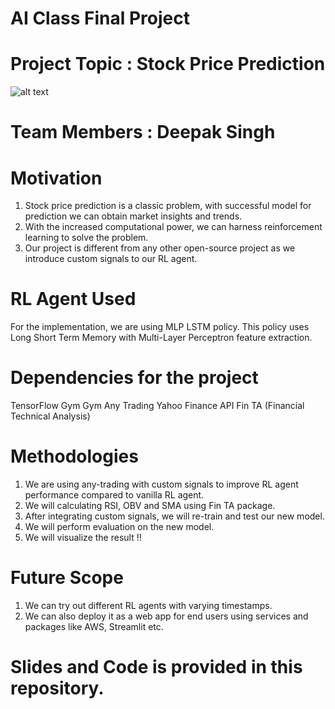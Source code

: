 # AI Class Final Project 

# Project Topic : Stock Price Prediction 

![alt text](https://www.stockmarketeye.com/blog/wp-content/uploads/2015/04/end-of-day-stock-prices.png)


# Team Members : Deepak Singh 

# Motivation 
1. Stock price prediction is a classic problem, with successful model for
prediction we can obtain market insights and trends.
2. With the increased computational power, we can harness reinforcement
learning to solve the problem.
3. Our project is different from any other open-source project as we introduce
custom signals to our RL agent.

# RL Agent Used 

For the implementation, we are using MLP LSTM policy. This policy uses Long Short Term Memory with Multi-Layer Perceptron feature
extraction.

# Dependencies for the project 

TensorFlow 
Gym
Gym Any Trading
Yahoo Finance API
Fin TA (Financial Technical Analysis)

# Methodologies

1. We are using any-trading with custom signals to improve RL agent
performance compared to vanilla RL agent.
2. We will calculating RSI, OBV and SMA using Fin TA package.
3. After integrating custom signals, we will re-train and test our new model.
4. We will perform evaluation on the new model.
5. We will visualize the result !!

# Future Scope 

1. We can try out different RL agents with varying timestamps.
2. We can also deploy it as a web app for end users using services and packages like AWS, Streamlit etc.

# Slides and Code is provided in this repository.
